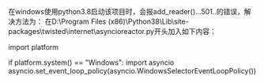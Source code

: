 在windows使用python3.8启动该项目时，会报add_reader()...501..的错误，解决方法为：
在D:\Program Files (x86)\Python38\Lib\site-packages\twisted\internet\asyncioreactor.py开头加入如下内容：

import platform

if platform.system() == "Windows":
    import asyncio
    asyncio.set_event_loop_policy(asyncio.WindowsSelectorEventLoopPolicy())
